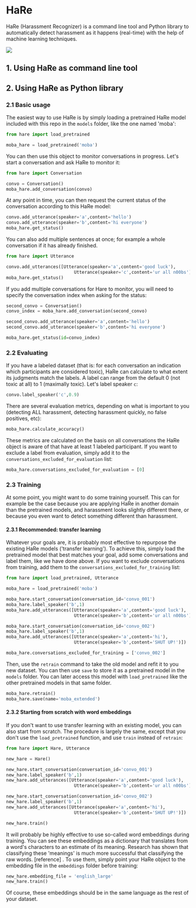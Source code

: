 # HaRe
HaRe (Harassment Recognizer) is a command line tool and Python library to automatically detect harassment as it happens (real-time) with the help of machine learning techniques.

![](https://imgur.com/ROmvxnE.png)

## 1. Using HaRe as command line tool

## 2. Using HaRe as Python library

### 2.1 Basic usage

The easiest way to use HaRe is by simply loading a pretrained HaRe model included with this repo in the `models` folder, like the one named 'moba':

```python
from hare import load_pretrained

moba_hare = load_pretrained('moba')
```

You can then use this object to monitor conversations in progress. Let's start a conversation and ask HaRe to monitor it:

```python
from hare import Conversation

convo = Conversation()
moba_hare.add_conversation(convo)
```

At any point in time, you can then request the current status of the conversation according to this HaRe model:

```python
convo.add_utterance(speaker='a',content='hello')
convo.add_utterance(speaker='b',content='hi everyone')
moba_hare.get_status()
```

You can also add multiple sentences at once; for example a whole conversation if it has already finished.

```python
from hare import Utterance

convo.add_utterances([Utterance(speaker='a',content='good luck'),
                          Utterance(speaker='c',content='ur all n00bs')])
moba_hare.get_status()
```

If you add multiple conversations for Hare to monitor, you will need to specify the conversation index when asking for the status:

```python
second_convo = Conversation()
convo_index = moba_hare.add_conversation(second_convo)

second_convo.add_utterance(speaker='a',content='hello')
second_convo.add_utterance(speaker='b',content='hi everyone')

moba_hare.get_status(id=convo_index)
```

### 2.2 Evaluating

If you have a labeled dataset (that is: for each conversation an indication which participants are considered toxic), HaRe can calculate to what extent its judgments match the labels. A label can range from the default 0 (not toxic at all) to 1 (maximally toxic). Let's label speaker `c`: 

```python
convo.label_speaker('c',0.9)
```

There are several evaluation metrics, depending on what is important to you (detecting ALL harassment, detecting harassment quickly, no false positives, etc):

```python
moba_hare.calculate_accuracy()
```

These metrics are calculated on the basis on all conversations the HaRe object is aware of that have at least 1 labeled participant. If you want to exclude a label from evaluation, simply add it to the `conversations_excluded_for_evaluation` list:

```python
moba_hare.conversations_excluded_for_evaluation = [0]
```

### 2.3 Training

At some point, you might want to do some training yourself. This can for example be the case because you are applying HaRe in another domain than the pretrained models, and harassment looks slightly different there, or because you even want to detect something different than harassment.

#### 2.3.1 Recommended: transfer learning

Whatever your goals are, it is probably most effective to repurpose the existing HaRe models ('transfer learning'). To achieve this, simply load the pretrained model that best matches your goal, add some conversations and label them, like we have done above. If you want to exclude conversations from training, add them to the `conversations_excluded_for_training` list:

```python
from hare import load_pretrained, Utterance

moba_hare = load_pretrained('moba')

moba_hare.start_conversation(conversation_id='convo_001')
moba_hare.label_speaker('b',1)
moba_hare.add_utterances([Utterance(speaker='a',content='good luck'),
                          Utterance(speaker='b',content='ur all n00bs')])

moba_hare.start_conversation(conversation_id='convo_002')
moba_hare.label_speaker('b',1)
moba_hare.add_utterances([Utterance(speaker='a',content='hi'),
                          Utterance(speaker='b',content='SHUT UP!')])

moba_hare.conversations_excluded_for_training = ['convo_002']
```

Then, use the `retrain` command to take the old model and refit it to you new dataset. You can then use `save` to store it as a pretrained model in the `models` folder. You can later access this model with `load_pretrained` like the other pretrained models in that same folder.

```python
moba_hare.retrain()
moba_hare.save(name='moba_extended')
```

#### 2.3.2 Starting from scratch with word embeddings

If you don't want to use transfer learning with an existing model, you can also start from scratch. The procedure is largely the same, except that you don't use the `load_pretrained` function, and use `train` instead of `retrain`:

```python
from hare import Hare, Utterance

new_hare = Hare()

new_hare.start_conversation(conversation_id='convo_001')
new_hare.label_speaker('b',1)
new_hare.add_utterances([Utterance(speaker='a',content='good luck'),
                          Utterance(speaker='b',content='ur all n00bs')])

new_hare.start_conversation(conversation_id='convo_002')
new_hare.label_speaker('b',1)
new_hare.add_utterances([Utterance(speaker='a',content='hi'),
                          Utterance(speaker='b',content='SHUT UP!')])

new_hare.train()
```

It will probably be highly effective to use so-called word embeddings during training. You can see these embeddings as a dictionary that translates from a word's characters to an estimate of its meaning. Research has shown that classifying these 'meanings' is much more successful that classifying the raw words. [reference] . To use them, simply point your HaRe object to the embedding file in the `embeddings` folder before training:

```python
new_hare.embedding_file = 'english_large'
new_hare.train()
```

Of course, these embeddings should be in the same language as the rest of your dataset.

